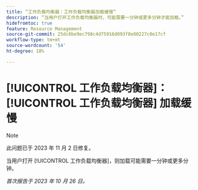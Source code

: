```yaml
---
title: “工作负载均衡器：工作负载均衡器加载缓慢”
description: “当用户打开工作负载均衡器时，可能需要一分钟或更多分钟才能加载。”
hidefromtoc: true
feature: Resource Management
source-git-commit: 25dc6be9ec798c4d75916d093f8e80227c0e17cf
workflow-type: tm+mt
source-wordcount: '54'
ht-degree: 18%

---
```



# [!UICONTROL 工作负载均衡器]： [!UICONTROL 工作负载均衡器] 加载缓慢

>[!NOTE]
>
>此问题已于 2023 年 11 月 2 日修复。

当用户打开 [!UICONTROL 工作负载均衡器]，则加载可能需要一分钟或更多分钟。

_首次报告于 2023 年 10 月 26 日。_
